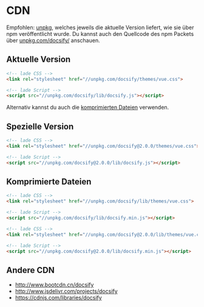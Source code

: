 # CDN

Empfohlen: [unpkg](//unpkg.com), welches jeweils die aktuelle Version liefert, wie sie über npm veröffentlicht wurde. Du kannst auch den Quellcode des npm Packets über [unpkg.com/docsify/](//unpkg.com/docsify/) anschauen.

## Aktuelle Version

```html
<!-- lade CSS -->
<link rel="stylesheet" href="//unpkg.com/docsify/themes/vue.css">

<!-- lade Script -->
<script src="//unpkg.com/docsify/lib/docsify.js"></script>
```

Alternativ kannst du auch die [komprimierten Dateien](#komprimierte-dateien) verwenden.

## Spezielle Version

```html
<!-- lade CSS -->
<link rel="stylesheet" href="//unpkg.com/docsify@2.0.0/themes/vue.css">

<!-- lade Script -->
<script src="//unpkg.com/docsify@2.0.0/lib/docsify.js"></script>
```

## Komprimierte Dateien

```html
<!-- lade CSS -->
<link rel="stylesheet" href="//unpkg.com/docsify/lib/themes/vue.css">

<!-- lade Script -->
<script src="//unpkg.com/docsify/lib/docsify.min.js"></script>
```

```html
<!-- lade CSS -->
<link rel="stylesheet" href="//unpkg.com/docsify@2.0.0/lib/themes/vue.css">

<!-- lade Script -->
<script src="//unpkg.com/docsify@2.0.0/lib/docsify.min.js"></script>
```

## Andere CDN

- http://www.bootcdn.cn/docsify
- http://www.jsdelivr.com/projects/docsify
- https://cdnjs.com/libraries/docsify
